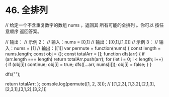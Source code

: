 # 46. 全排列

// 给定一个不含重复数字的数组 nums ，返回其 所有可能的全排列 。你可以 按任意顺序 返回答案。

// 输出：
// 示例 2：
// 输入：nums = [0,1]
// 输出：[[0,1],[1,0]]
// 示例 3：
// 输入：nums = [1]
// 输出：[[1]]
var permute = function(nums) {
  const length = nums.length;
  const obj = {};
  const totalArr = [];
  function dfs(arr) {
    if (arr.length === length) return totalArr.push(arr);
    for (let i = 0; i < length; i++) {
      if (obj[i]) continue;
      obj[i] = true;
      dfs([...arr, nums[i]]);
      obj[i] = false;
    }
  }

  dfs("");

  return totalArr;
};
console.log(permute([1, 2, 3])); // [[1,2,3],[1,3,2],[2,1,3],[2,3,1],[3,1,2],[3,2,1]]
